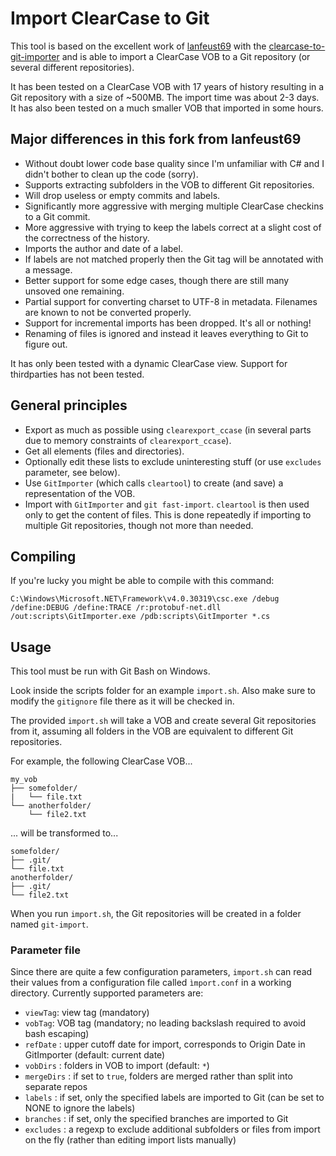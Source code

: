 # Import ClearCase to Git

This tool is based on the excellent work of [lanfeust69](https://github.com/lanfeust69) with the [clearcase-to-git-importer](https://github.com/lanfeust69/clearcase-to-git) and is able to import a ClearCase VOB to a Git repository (or several different repositories). 

It has been tested on a ClearCase VOB with 17 years of history resulting in a Git repository with a size of ~500MB. The import time was about 2-3 days. It has also been tested on a much smaller VOB that imported in some hours.

## Major differences in this fork from lanfeust69

- Without doubt lower code base quality since I'm unfamiliar with C# and I didn't bother to clean up the code (sorry).
- Supports extracting subfolders in the VOB to different Git repositories.
- Will drop useless or empty commits and labels.
- Significantly more aggressive with merging multiple ClearCase checkins to a Git commit.
- More aggressive with trying to keep the labels correct at a slight cost of the correctness of the history.
- Imports the author and date of a label.
- If labels are not matched properly then the Git tag will be annotated with a message.
- Better support for some edge cases, though there are still many unsoved one remaining.
- Partial support for converting charset to UTF-8 in metadata. Filenames are known to not be converted properly.
- Support for incremental imports has been dropped. It's all or nothing!
- Renaming of files is ignored and instead it leaves everything to Git to figure out.

It has only been tested with a dynamic ClearCase view. Support for thirdparties has not been tested.

## General principles

- Export as much as possible using `clearexport_ccase` (in several parts due to memory constraints of `clearexport_ccase`).
- Get all elements (files and directories).
- Optionally edit these lists to exclude uninteresting stuff (or use `excludes` parameter, see below).
- Use `GitImporter` (which calls `cleartool`) to create (and save) a representation of the VOB.
- Import with `GitImporter` and `git fast-import`. `cleartool` is then used only to get the content of files. This is done repeatedly if importing to multiple Git repositories, though not more than needed.

## Compiling

If you're lucky you might be able to compile with this command:

```
C:\Windows\Microsoft.NET\Framework\v4.0.30319\csc.exe /debug /define:DEBUG /define:TRACE /r:protobuf-net.dll /out:scripts\GitImporter.exe /pdb:scripts\GitImporter *.cs
```

## Usage

This tool must be run with Git Bash on Windows.

Look inside the scripts folder for an example `import.sh`. Also make sure to modify the `gitignore` file there as it will be checked in.

The provided `import.sh` will take a VOB and create several Git repositories from it, assuming all folders in the VOB are equivalent to different Git repositories.

For example, the following ClearCase VOB...

```
my_vob
├── somefolder/
|   └── file.txt
└── anotherfolder/
    └── file2.txt
```

... will be transformed to...

```
somefolder/
├── .git/
└── file.txt
anotherfolder/
├── .git/
└── file2.txt
```

When you run `import.sh`, the Git repositories will be created in a folder named `git-import`.

### Parameter file

Since there are quite a few configuration parameters, `import.sh` can read their values from a configuration file called `ìmport.conf` in a working directory. Currently supported parameters are:

- `viewTag`: view tag (mandatory)
- `vobTag`: VOB tag (mandatory; no leading backslash required to avoid bash escaping)
- `refDate` : upper cutoff date for import, corresponds to Origin Date in GitImporter (default: current date)
- `vobDirs` : folders in VOB to import (default: `*`)
- `mergeDirs` : if set to `true`, folders are merged rather than split into separate repos
- `labels` : if set, only the specified labels are imported to Git (can be set to NONE to ignore the labels)
- `branches` : if set, only the specified branches are imported to Git
- `excludes` : a regexp to exclude additional subfolders or files from import on the fly (rather than editing import lists manually)
